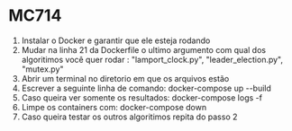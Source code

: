 # MC714


1. Instalar o Docker e garantir que ele esteja rodando
2. Mudar na linha 21 da Dockerfile o ultimo argumento com qual dos algoritimos você quer rodar : "lamport_clock.py", "leader_election.py", "mutex.py"
3. Abrir um terminal no diretorio em que os arquivos estão
4. Escrever a seguinte linha de comando: docker-compose up --build
5. Caso queira ver somente os resultados: docker-compose logs -f
6. Limpe os containers com: docker-compose down 
7. Caso queira testar os outros algoritimos repita do passo 2